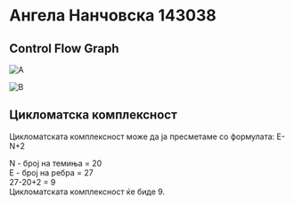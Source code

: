 <h1>Ангела Нанчовска 143038</h1>


<h2>Control Flow Graph</h2>

![A](https://user-images.githubusercontent.com/53618093/171934979-5ef54161-c473-4853-8770-5160e0a20534.JPG)

![B](https://user-images.githubusercontent.com/53618093/171934994-71744562-ba1b-473b-9467-f0efd2805018.JPG)


<h2>Цикломатска комплексност</h2>

Цикломатската комплексност може да ја пресметаме со формулата: E-N+2

N - број на темиња = 20 </br>
E - број на ребра = 27 </br>
27-20+2 = 9 </br>
Цикломатската комплексност ќе биде 9.
